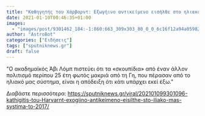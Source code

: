 ```yaml
---
title: "Καθηγητής του Χάρβαρντ: Εξωγήινο αντικείμενο εισήλθε στο ηλιακό μας σύστημα το 2017"
date: 2021-01-10T00:46:35+01:00
images:
  - "images/post/9301462_184:-1:860:663_309x303_80_0_0_6c16f12a94a05982ccf61e62fcdcee1e.jpg"
author: "AstroBot"
categories: ["Ειδήσεις"]
tags: ["sputniknews.gr"]
draft: false
---
```


"Ο ακαδημαϊκός Άβι Λόμπ πιστεύει ότι τα «σκουπίδια» από έναν άλλον πολιτισμό περίπου 25 έτη φωτός μακριά από τη Γη, που πέρασαν από το ηλιακό μας σύστημα, είναι η απόδειξη ότι κάτι υπάρχει εκεί έξω."

Διαβάστε περισσότερα: https://sputniknews.gr/viral/202101099301096-kathigitis-tou-Harvarnt-exogiino-antikeimeno-eisilthe-sto-iliako-mas-systima-to-2017/
